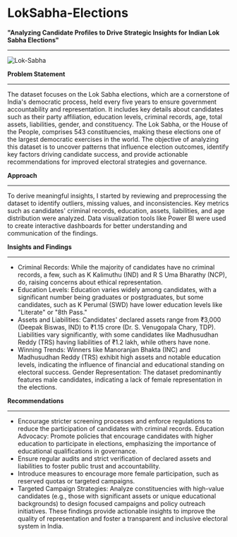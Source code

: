 # LokSabha-Elections
**"Analyzing Candidate Profiles to Drive Strategic Insights for Indian Lok Sabha Elections"**
** **
![Lok-Sabha](https://github.com/user-attachments/assets/2a08128f-d17d-406d-bba4-b4a9789fa6ba)

**Problem Statement**
** **
The dataset focuses on the Lok Sabha elections, which are a cornerstone of India's democratic process, held every five years to ensure government accountability and representation. It includes key details about candidates such as their party affiliation, education levels, criminal records, age, total assets, liabilities, gender, and constituency. The Lok Sabha, or the House of the People, comprises 543 constituencies, making these elections one of the largest democratic exercises in the world. The objective of analyzing this dataset is to uncover patterns that influence election outcomes, identify key factors driving candidate success, and provide actionable recommendations for improved electoral strategies and governance. 

**Approach**
** **
To derive meaningful insights, I started by reviewing and preprocessing the dataset to identify outliers, missing values, and inconsistencies. Key metrics such as candidates' criminal records, education, assets, liabilities, and age distribution were analyzed. Data visualization tools like Power BI were used to create interactive dashboards for better understanding and communication of the findings.

**Insights and Findings**
** **
+ Criminal Records: While the majority of candidates have no criminal records, a few, such as K Kalimuthu (IND) and R S Uma Bharathy (NCP), do, raising concerns about ethical representation.
+ Education Levels: Education varies widely among candidates, with a significant number being graduates or postgraduates, but some candidates, such as K Perumal (SWD) have lower education levels like "Literate" or "8th Pass."
+ Assets and Liabilities:
Candidates' declared assets range from ₹3,000 (Deepak Biswas, IND) to ₹1.15 crore (Dr. S. Venugopala Chary, TDP).
Liabilities vary significantly, with some candidates like Madhusudhan Reddy (TRS) having liabilities of ₹1.2 lakh, while others have none.
+ Winning Trends: Winners like Manoranjan Bhakta (INC) and Madhusudhan Reddy (TRS) exhibit high assets and notable education levels, indicating the influence of financial and educational standing on electoral success.
Gender Representation: The dataset predominantly features male candidates, indicating a lack of female representation in the elections.

**Recommendations**
** **
+ Encourage stricter screening processes and enforce regulations to reduce the participation of candidates with criminal records.
Education Advocacy: Promote policies that encourage candidates with higher education to participate in elections, emphasizing the importance of educational qualifications in governance.
+ Ensure regular audits and strict verification of declared assets and liabilities to foster public trust and accountability.
+ Introduce measures to encourage more female participation, such as reserved quotas or targeted campaigns.
+ Targeted Campaign Strategies: Analyze constituencies with high-value candidates (e.g., those with significant assets or unique educational backgrounds) to design focused campaigns and policy outreach initiatives.
These findings provide actionable insights to improve the quality of representation and foster a transparent and inclusive electoral system in India.
